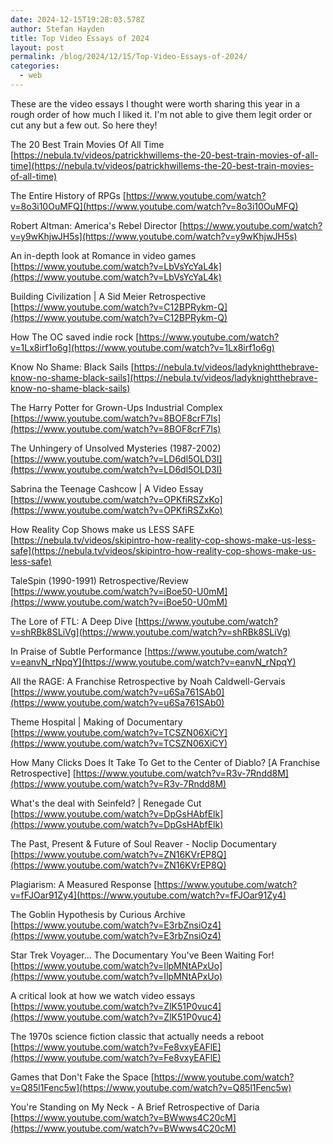 ```yaml
---
date: 2024-12-15T19:28:03.578Z
author: Stefan Hayden
title: Top Video Essays of 2024
layout: post
permalink: /blog/2024/12/15/Top-Video-Essays-of-2024/
categories:
  - web
---
```


These are the video essays I thought were worth sharing this year in a rough order of how much I liked it. I'm not able to give them legit order or cut any but a few out. So here they!

The 20 Best Train Movies Of All Time
[https://nebula.tv/videos/patrickhwillems-the-20-best-train-movies-of-all-time](https://nebula.tv/videos/patrickhwillems-the-20-best-train-movies-of-all-time)

The Entire History of RPGs
[https://www.youtube.com/watch?v=8o3i10OuMFQ](https://www.youtube.com/watch?v=8o3i10OuMFQ)

Robert Altman: America's Rebel Director
[https://www.youtube.com/watch?v=y9wKhjwJH5s](https://www.youtube.com/watch?v=y9wKhjwJH5s)

An in-depth look at Romance in video games
[https://www.youtube.com/watch?v=LbVsYcYaL4k](https://www.youtube.com/watch?v=LbVsYcYaL4k)

Building Civilization | A Sid Meier Retrospective
[https://www.youtube.com/watch?v=C12BPRykm-Q](https://www.youtube.com/watch?v=C12BPRykm-Q)

How The OC saved indie rock
[https://www.youtube.com/watch?v=1Lx8irf1o6g](https://www.youtube.com/watch?v=1Lx8irf1o6g)

Know No Shame: Black Sails
[https://nebula.tv/videos/ladyknightthebrave-know-no-shame-black-sails](https://nebula.tv/videos/ladyknightthebrave-know-no-shame-black-sails)

The Harry Potter for Grown-Ups Industrial Complex
[https://www.youtube.com/watch?v=8BOF8crF7ls](https://www.youtube.com/watch?v=8BOF8crF7ls)

The Unhingery of Unsolved Mysteries (1987-2002)
[https://www.youtube.com/watch?v=LD6dl5OLD3I](https://www.youtube.com/watch?v=LD6dl5OLD3I)

Sabrina the Teenage Cashcow | A Video Essay
[https://www.youtube.com/watch?v=OPKfiRSZxKo](https://www.youtube.com/watch?v=OPKfiRSZxKo)

How Reality Cop Shows make us LESS SAFE
[https://nebula.tv/videos/skipintro-how-reality-cop-shows-make-us-less-safe](https://nebula.tv/videos/skipintro-how-reality-cop-shows-make-us-less-safe)

TaleSpin (1990-1991) Retrospective/Review
[https://www.youtube.com/watch?v=iBoe50-U0mM](https://www.youtube.com/watch?v=iBoe50-U0mM)

The Lore of FTL: A Deep Dive
[https://www.youtube.com/watch?v=shRBk8SLiVg](https://www.youtube.com/watch?v=shRBk8SLiVg)

In Praise of Subtle Performance
[https://www.youtube.com/watch?v=eanvN_rNpqY](https://www.youtube.com/watch?v=eanvN_rNpqY)

All the RAGE: A Franchise Retrospective by Noah Caldwell-Gervais
[https://www.youtube.com/watch?v=u6Sa761SAb0](https://www.youtube.com/watch?v=u6Sa761SAb0)

Theme Hospital | Making of Documentary
[https://www.youtube.com/watch?v=TCSZN06XiCY](https://www.youtube.com/watch?v=TCSZN06XiCY)

How Many Clicks Does It Take To Get to the Center of Diablo? [A Franchise Retrospective]
[https://www.youtube.com/watch?v=R3v-7Rndd8M](https://www.youtube.com/watch?v=R3v-7Rndd8M)

What's the deal with Seinfeld? | Renegade Cut
[https://www.youtube.com/watch?v=DpGsHAbfElk](https://www.youtube.com/watch?v=DpGsHAbfElk)

The Past, Present & Future of Soul Reaver - Noclip Documentary
[https://www.youtube.com/watch?v=ZN16KVrEP8Q](https://www.youtube.com/watch?v=ZN16KVrEP8Q)

Plagiarism: A Measured Response
[https://www.youtube.com/watch?v=fFJOar91Zy4](https://www.youtube.com/watch?v=fFJOar91Zy4)

The Goblin Hypothesis by Curious Archive
[https://www.youtube.com/watch?v=E3rbZnsiOz4](https://www.youtube.com/watch?v=E3rbZnsiOz4)

Star Trek Voyager... The Documentary You've Been Waiting For!
[https://www.youtube.com/watch?v=IlpMNtAPxUo](https://www.youtube.com/watch?v=IlpMNtAPxUo)

A critical look at how we watch video essays
[https://www.youtube.com/watch?v=ZlK51P0vuc4](https://www.youtube.com/watch?v=ZlK51P0vuc4)

The 1970s science fiction classic that actually needs a reboot
[https://www.youtube.com/watch?v=Fe8vxyEAFlE](https://www.youtube.com/watch?v=Fe8vxyEAFlE)

Games that Don't Fake the Space
[https://www.youtube.com/watch?v=Q85l1Fenc5w](https://www.youtube.com/watch?v=Q85l1Fenc5w)

You're Standing on My Neck - A Brief Retrospective of Daria
[https://www.youtube.com/watch?v=BWwws4C20cM](https://www.youtube.com/watch?v=BWwws4C20cM)

